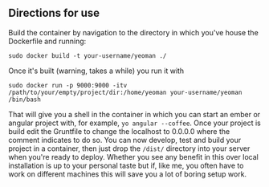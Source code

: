 ## Directions for use

Build the container by navigation to the directory in which you've house the Dockerfile and running:

    sudo docker build -t your-username/yeoman ./

Once it's built (warning, takes a while) you run it with

    sudo docker run -p 9000:9000 -itv /path/to/your/empty/project/dir:/home/yeoman your-username/yeoman /bin/bash

That will give you a shell in the container in which you can start an ember or angular project with, for example, `yo angular --coffee`. Once your project is build edit the Gruntfile to change the localhost to 0.0.0.0 where the comment indicates to do so. You can now develop, test and build your project in a container, then just drop the `/dist/` directory into your server when you're ready to deploy. Whether you see any benefit in this over local installation is up to your personal taste but if, like me, you often have to work on different machines this will save you a lot of boring setup work. 
